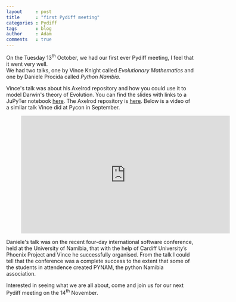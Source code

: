 ```yaml
---
layout     : post
title      : "first Pydiff meeting"
categories : Pydiff
tags       : blog
author     : Adam
comments   : true
---
```


On the Tuesday 13<sup>th</sup> October, we had our first ever Pydiff meeting, I feel that it went very well.  
We had two talks, one by Vince Knight called  <i>Evolutionary Mathematics</i> and one by Daniele Procida
called <i>Python Nambia</i>.

Vince's talk was about his Axelrod repository and how you could use it to model Darwin's theory of Evolution.
You can find the slides with links to a JuPyTer notebook [here][vknight]. The Axelrod repository is [here][Axelrod].
Below is a video of a similar talk Vince did at Pycon in September.

<div class="video">
    <figure>
        <iframe width="560" height="315" src="https://www.youtube.com/embed/gbxv3pn9YB4" frameborder="0" allowfullscreen></iframe>
    </figure>
</div>

Daniele's talk was on the recent four-day international software conference, held at the University of Namibia,
that with the help of Cardiff University’s Phoenix Project and Vince he successfully organised.
From the talk I could tell that the conference was a complete success to the extent that some of the students in
attendence created PYNAM, the python Namibia association.

Interested in seeing what we are all about, come and join us for our next Pydiff meeting on the 14<sup>th</sup> November.

[vknight]: http://vknight.org/Talks/2015-10-12-Evolutionary-mathematics/
[Axelrod]: https://github.com/Axelrod-Python/Axelrod
